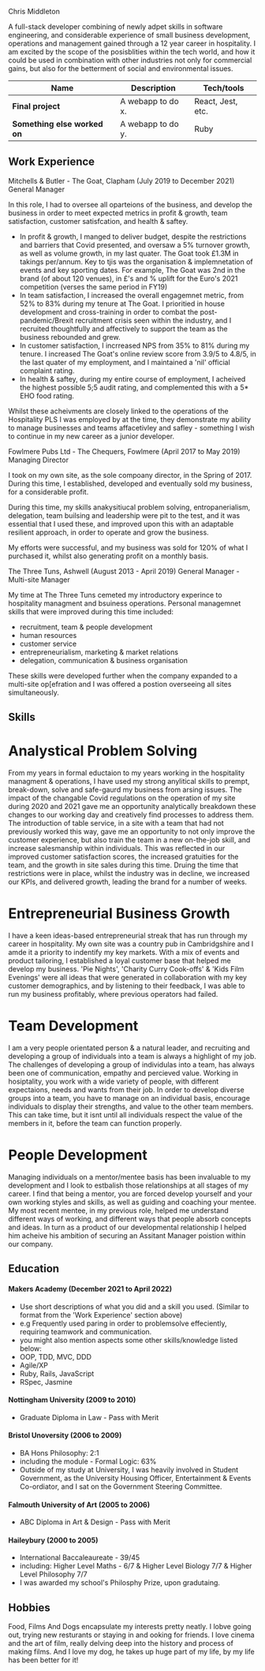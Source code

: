 Chris Middleton

A full-stack developer combining of newly adpet skills in software engineering, and considerable experience of small business development, operations and management gained through a 12 year career in hospitality. I am excited by the scope of the posisblities within the tech world, and how it could be used in combination with other industries not only for commercial gains, but also for the betterment of social and environmental issues.

| Name                         | Description       | Tech/tools        |
| ---------------------------- | ----------------- | ----------------- |
| **Final project**            | A webapp to do x. | React, Jest, etc. |
| **Something else worked on** | A webapp to do y. | Ruby              |

## Work Experience

Mitchells & Butler - The Goat, Clapham (July 2019 to December 2021)  
General Manager

In this role, I had to oversee all oparteions of the business, and develop the business in order to meet expected metrics in profit & growth, team satisfaction, customer satisfcation, and health & saftey.

- In profit & growth, I manged to deliver budget, despite the restrictions and barriers that Covid presented, and oversaw a 5% turnover growth, as well as volume growth, in my last quater. The Goat took £1.3M in takings per/annum. Key to tjis was the organisation & implemnetation of events and key sporting dates. For example, The Goat was 2nd in the brand (of about 120 venues), in £'s and % uplift for the Euro's 2021 competition (verses the same period in FY19)
- In team satisfaction, I increased the overall engagemnet metric, from 52% to 83% during my tenure at The Goat. I prioritied in house development and cross-training in order to combat the post-pandemic/Brexit recruitment crisis seen within the industry, and I recruited thoughtfully and affectively to support the team as the business rebounded and grew.
- In customer satisfaction, I incrreased NPS from 35% to 81% during my tenure. I increased The Goat's online review score from 3.9/5 to 4.8/5, in the last quater of my employment, and I maintained a 'nil' official complaint rating.
- In health & saftey, during my entire course of employment, I acheived the highest possible 5;5 audit rating, and complemented this with a 5* EHO food rating.

Whilst these acheivments are closely linked to the operations of the Hospitality PLS I was employed by at the time, they demonstrate my ability to manage businesses and teams affacetivley and safley - something I wish to continue in my new career as a junior developer.

Fowlmere Pubs Ltd - The Chequers, Fowlmere (April 2017 to May 2019)  
Managing Director

I took on my own site, as the sole compoany director, in the Spring of 2017. During this time, I established, developed and eventually sold my business, for a considerable profit.

During this time, my skills anakysitiucal problem solving, entropanerialism, delegation, team builsing and leadership were pit to the test, and it was essential that I used these, and improved upon this with an adaptable resilient approach, in order to operate and grow the business.

My efforts were successful, and my business was sold for 120% of what I purchased it, whilst also generating profit on a monthly basis.

The Three Tuns, Ashwell (August 2013 - April 2019)
General Manager - Multi-site Manager

My time at The Three Tuns cemeted my introductory experince to hospitality managment and bsuiness operations. 
Personal managemnet skills that were improved during this time included:
- recruitment, team & people development
- human resources 
- customer service
- entrepreneurialism, marketing & market relations
- delegation, communication & business organisation

These skills were developed further when the company expanded to a multi-site op[efration and I was offered a postion overseeing all sites simultaneously.


## Skills

# Analystical Problem Solving
From my years in formal eductaion to my years working in the hospitality managment & operations, I have used my strong anylitical skills to prempt, break-down, solve and safe-gaurd my business from arsing issues.
The impact of the changable Covid regulations on the operation of my site during 2020 and 2021 gave me an opportunity analytically breakdown these changes to our working day and creatively find processes to address them. The introduction  of table service, in a site with a team that had not previously worked this way, gave me an opportunity to not only improve the customer experience, but also train the team in a new on-the-job skill, and increase salesmanship within individuals. This was reflected in our improved customer satisfaction scores, the increased gratuities for the team, and the growth in site sales during this time. Druing the time that restrictions were in place, whilst the industry was in decline, we increased our KPIs, and delivered growth, leading the brand for a number of weeks.

# Entrepreneurial Business Growth
I have a keen ideas-based entrepreneurial streak that has run through my career in hospitality. My own site was a country pub in Cambridgshire and I  amde it a priority to indentify my key markets. With a mix of events and product tailoring, I established a loyal customer base that helped me develop my business. 'Pie Nights', 'Charity Curry Cook-offs' & 'Kids Film Evenings' were all ideas that were generated in collaboration with my key customer demographics, and by listening to their feedback, I was able to run my business profitably, where previous operators had failed.

# Team Development
I am a very people orientated person & a natural leader, and recruiting and developing a group of individuals into a team is always a highlight of my job. The challenges of developing a group of individulas into a team, has always been one of communication, empathy and percieved value. Working in hosiptality, you work with a wide variety of people, with different expectaions, needs and wants from their job. In order to develop diverse groups into a team, you have to manage on an individual basis, encourage individuals to display their strengths, and value to the other team members. This can take time, but it isnt until all individuals respect the value of the members in it, before the team can function properly.

# People Development
Managing individuals on a mentor/mentee basis has been invaluable to my development and I look to estbalish those relationships at all stages of my career. I find that being a mentor, you are forced develop yourself and your own working styles and skills, as well as guiding and coaching your mentee. My most recent mentee, in my previous role, helped me understand different ways of working, and different ways that people absorb concepts and ideas. In turn as a product of our developmental relationship I helped him acheive his ambition of securing an Assitant Manager poistion within our company.



## Education

#### Makers Academy (December 2021 to April 2022)
- Use short descriptions of what you did and a skill you used. (Similar to format from the 'Work Experience' section above)
- e.g Frequently used paring in order to problemsolve effeciently, requiring teamwork and communication.
- you might also mention aspects some other skills/knowledge listed below: 
- OOP, TDD, MVC, DDD
- Agile/XP
- Ruby, Rails, JavaScript
- RSpec, Jasmine

#### Nottingham University (2009 to 2010)

- Graduate Diploma in Law - Pass with Merit

#### Bristol Unoversity (2006 to 2009)

- BA Hons Philosophy: 2:1
- including the module - Formal Logic: 63%
- Outside of my study at University, I was heavily involved in Student Government, as the University Housing Officer, Entertainment & Events Co-ordiator, and I sat on the Government Steering Committee.

#### Falmouth University of Art (2005 to 2006)

- ABC Diploma in Art & Design - Pass with Merit

#### Haileybury (2000 to 2005)

- International Baccaleaureate - 39/45
- including: Higher Level Maths - 6/7 & Higher Level Biology 7/7 & Higher Level Philosophy 7/7
- I was awarded my school's Philosphy Prize, upon gradutaing.


## Hobbies

Food, Films And Dogs encapsulate my interests pretty neatly. I lobve going out, trying new resturants or staying in and ooking for friends. I love cinema and the art of film, really delving deep into the history and process of making films. And I love my dog, he takes up huge part of my life, by my life has been better for it!
